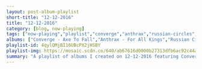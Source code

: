```yaml
---
layout: post-album-playlist
short-title: "12-12-2016"
title: "12-12-2016"
category: [blog, now-playing]
tags: ["now-playing","playlist","converge","anthrax","russian-circles","misfits","d.r.i.","chelsea-wolfe","norma-jean","various-artists","minor-threat"]
albums: ["Converge - Axe To Fall","Anthrax - For All Kings","Russian Circles - Guidance","Misfits - Walk Among Us","D.R.I. - Dealing With It! (Millennium Edition)","Chelsea Wolfe - Abyss (Deluxe Edition)","Norma Jean - Polar Similar","Various Artists - VII: Sturm Und Drang (Deluxe)","Minor Threat - First Two Seven Inches"]
playlist-id: 4qylQMjBI16UBcPX2jHSBY
playlist-img: https://mosaic.scdn.co/640/ab67616d0000b27313dfb6ac92c44ac010e1d706ab67616d0000b27324df2ff85bc60fd82cf31f2fab67616d0000b273bb2465de2a3e7a825977eaecab67616d0000b273defdd0d0b452d5b0f193acb7
summary: "A playlist of albums I created on 12-12-2016 featuring Converge, Anthrax, Russian Circles, Misfits, D.R.I., Chelsea Wolfe, Norma Jean, Various Artists, and Minor Threat"
---
```

